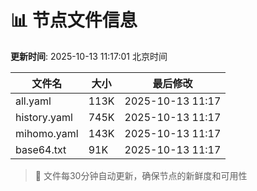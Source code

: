 # 📊 节点文件信息

**更新时间**: 2025-10-13 11:17:01 北京时间

| 文件名 | 大小 | 最后修改 |
|--------|------|----------|
| all.yaml | 113K | 2025-10-13 11:17 |
| history.yaml | 745K | 2025-10-13 11:17 |
| mihomo.yaml | 143K | 2025-10-13 11:17 |
| base64.txt | 91K | 2025-10-13 11:17 |

> 🔄 文件每30分钟自动更新，确保节点的新鲜度和可用性
